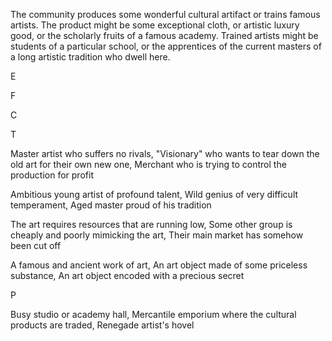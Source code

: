 The community produces some wonderful cultural artifact or trains famous artists. The product might be some exceptional cloth, or artistic luxury good, or the scholarly fruits of a famous academy. Trained artists might be students of a particular school, or the apprentices of the current masters of a long artistic tradition who dwell here.

E

F

C

T

Master artist who suffers no rivals, "Visionary" who wants to tear down the old art for their own new one, Merchant who is trying to control the production for profit

Ambitious young artist of profound talent, Wild genius of very difficult temperament, Aged master proud of his tradition

The art requires resources that are running low, Some other group is cheaply and poorly mimicking the art, Their main market has somehow been cut off

A famous and ancient work of art, An art object made of some priceless substance, An art object encoded with a precious secret

P

Busy studio or academy hall, Mercantile emporium where the cultural products are traded, Renegade artist's hovel